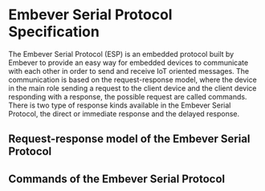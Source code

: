 # Embever Serial Protocol Specification

The Embever Serial Protocol (ESP) is an embedded protocol built by Embever to provide an easy way for embedded devices to communicate with each other
in order to send and receive IoT oriented messages. The communication is based on the request-response model, where the device in the main role sending a request to the client device and the client device responding with a response, the possible request are called commands.
There is two type of response kinds available in the Embever Serial Protocol, the direct or immediate response and the delayed response.

## Request-response model of the Embever Serial Protocol

## Commands of the Embever Serial Protocol